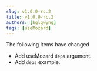 ```yaml
---
slug: v1.0.0-rc.2
title: v1.0.0-rc.2
authors: [bglgwyng]
tags: [useMozard]
---
```



The following items have changed

- Add useMozard `deps` argument.
- Add `deps` example.

